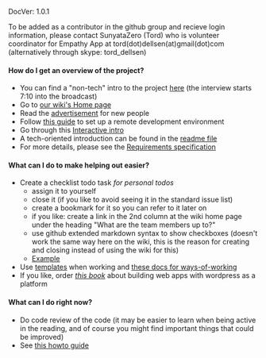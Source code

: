 DocVer: 1.0.1


To be added as a contributor in the github group and recieve login information, please contact SunyataZero (Tord) who is volunteer coordinator for Empathy App at tord(dot)dellsen(at)gmail(dot)com (alternatively through skype: tord_dellsen)


#### How do I get an overview of the project?

* You can find a "non-tech" intro to the project [here](http://mettacenter.org/wp-content/uploads/2014/08/Peace-Paradigm-Radio-Aug-22-2014.mp3) (the interview starts 7:10 into the broadcast)
* Go to [our wiki's Home page](https://github.com/EmpathyApp/EmpathyApp/wiki)
* Read the [advertisement](../misc/advertisement-for-devs.md) for new people
* Follow [this guide](../ways-of-working/howto/setting-up-a-remote-dev-env.md) to set up a remote development environment
* Go through this [Interactive intro](interactive-intro.md)
* A tech-oriented introduction can be found in the [readme file](../../README.md)
* For more details, please see the [Requirements specification](../planning/requirements-spec.md)


#### What can I do to make helping out easier?

* Create a checklist todo task *for personal todos*
  * assign it to yourself 
  * close it (if you like to avoid seeing it in the standard issue list)
  * create a bookmark for it so you can refer to it later on
  * if you like: create a link in the 2nd column at the wiki home page under the heading "What are the team members up to?"
  * use github extended markdown syntax to show checkboxes (doesn't work the same way here on the wiki, this is the reason for creating and closing instead of using the wiki for this)
  * [Example](https://github.com/EmpathyApp/EmpathyApp/issues/23)
* Use [templates](../ways-of-working/templates) when working and [these docs for ways-of-working](ways-of-working)
* If you like, order [*this book*](http://shop.oreilly.com/product/0636920029380.do) about building web apps with wordpress as a platform


#### What can I do right now?

* Do code review of the code (it may be easier to learn when being active in the reading, and of course you might find important things that could be improved)
* See [this howto guide](../ways-of-working/howto/finding-an-issue-to-work-on.md)

